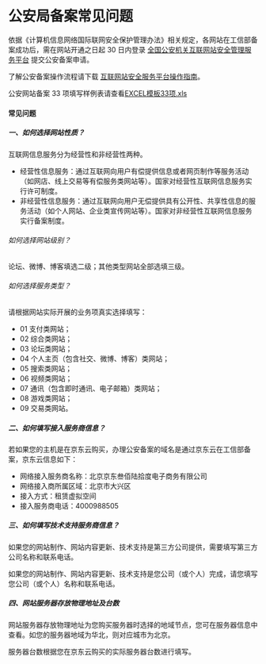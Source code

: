 # 公安局备案常见问题

依据《计算机信息网络国际联网安全保护管理办法》相关规定，各网站在工信部备案成功后，需在网站开通之日起 30 日内登录 [全国公安机关互联网站安全管理服务平台](https://www.beian.gov.cn/) 提交公安备案申请。

了解公安备案操作流程请下载 [互联网站安全服务平台操作指南](https://www.beian.gov.cn/portal/downloadcenter?token=389a313f-53c9-4eb7-8a10-5eeae2f50a73)。

公安网站备案 33 项填写样例表请查看[EXCEL模板33项.xls](https://img1.jcloudcs.com/cms/9062610c-a7f6-49fd-b320-fdb93792762720180110170854.xls)

#### **常见问题**

##### 一、如何选择网站性质？

互联网信息服务分为经营性和非经营性两种。

- 经营性信息服务：通过互联网向用户有偿提供信息或者网页制作等服务活动（如网店、线上交易等有偿服务类网站等）。国家对经营性互联网信息服务实行许可制度。
- 非经营性信息服务：通过互联网向用户无偿提供具有公开性、共享性信息的服务活动（如个人网站、企业类宣传网站等）。国家对非经营性互联网信息服务实行备案制度。

###### 如何选择网站级别？

论坛、微博、博客填选二级；其他类型网站全部选填三级。

###### 如何选择服务类型？

请根据网站实际开展的业务项真实选择填写：

- 01 支付类网站；
- 02 综合类网站；
- 03 论坛类网站；
- 04 个人主页（包含社交、微博、博客）类网站；
- 05 搜索类网站；
- 06 视频类网站；
- 07 通讯（包含即时通讯、电子邮箱）类网站；
- 08 游戏类网站；
- 09 交易类网站。

##### 二、如何填写接入服务商信息？

若如果您的主机是在京东云购买，办理公安备案的域名是通过京东云在工信部备案，京东云信息如下：

- 网络接入服务商名称：北京京东叁佰陆拾度电子商务有限公司
- 网络接入商所属区域：北京市大兴区
- 接入方式：租赁虚拟空间
- 接入服务商电话：4000988505

##### 三、如何填写技术支持服务商信息？

如果您的网站制作、网站内容更新、技术支持是第三方公司提供，需要填写第三方公司名称和联系电话。

如果您的网站制作、网站内容更新、技术支持是您公司（或个人）完成，请您填写您公司（或个人）名称和联系电话。

##### 四、网站服务器存放物理地址及台数

网站服务器存放物理地址为您购买服务器时选择的地域节点，您可在服务器信息中查看。如您的服务器地域为华北，则对应城市为北京。

服务器台数根据您在京东云购买的实际服务器台数进行填写。
